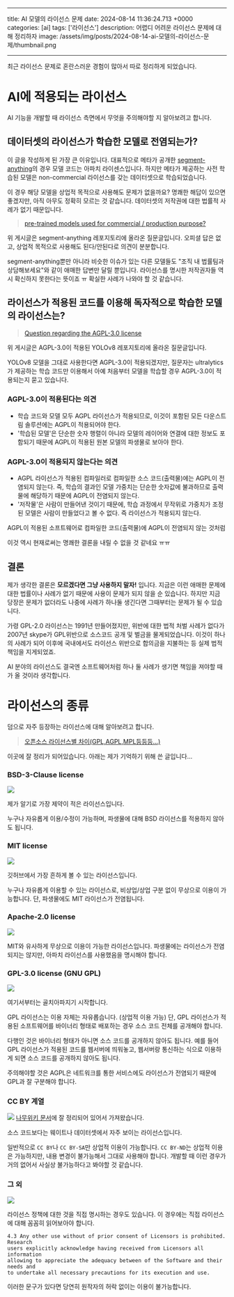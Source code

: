 

---
title: AI 모델의 라이선스 문제
date: 2024-08-14 11:36:24.713 +0000
categories: [ai]
tags: ['라이선스']
description: 어렵디 어려운 라이선스 문제에 대해 정리하자
image: /assets/img/posts/2024-08-14-ai-모델의-라이선스-문제/thumbnail.png

---

최근 라이선스 문제로 혼란스러운 경험이 많아서 따로 정리하게 되었습니다.

# AI에 적용되는 라이선스

AI 기능을 개발할 때 라이선스 측면에서 무엇을 주의해야할 지 알아보려고 합니다.

## 데이터셋의 라이선스가 학습한 모델로 전염되는가?

이 글을 작성하게 된 가장 큰 이유입니다.
대표적으로 메타가 공개한 [segment-anything](https://github.com/facebookresearch/segment-anything)의 경우 모델 코드는 아파치 라이센스입니다.
하지만 메타가 제공하는 사전 학습된 모델은 non-commercial 라이선스를 갖는 데이터셋으로 학습되었습니다.

이 경우 해당 모델을 상업적 목적으로 사용해도 문제가 없을까요?
명쾌한 해답이 있으면 좋겠지만, 아직 아무도 정확히 모르는 것 같습니다.
데이터셋의 저작권에 대한 법률적 사례가 없기 때문입니다.

> [pre-trained models used for commercial / production purpose?](https://github.com/facebookresearch/segment-anything/issues/63)

위 게시글은 segment-anything 레포지토리에 올라온 질문글입니다.
오피셜 답은 없고, 상업적 목적으로 사용해도 된다/안된다로 의견이 분분합니다.

segment-anything뿐만 아니라 비슷한 이슈가 있는 다른 모델들도 "조직 내 법률팀과 상담해보세요"와 같이 애매한 답변만 달릴 뿐입니다.
라이선스를 명시한 저작권자들 역시 확신하지 못한다는 뜻이죠 ㅠ
확실한 사례가 나와야 할 것 같습니다.  

## 라이선스가 적용된 코드를 이용해 독자적으로 학습한 모델의 라이선스는?

> [Question regarding the AGPL-3.0 license](https://github.com/ultralytics/ultralytics/issues/2129)

위 게시글은 AGPL-3.0이 적용된 YOLOv8 레포지토리에 올라온 질문글입니다.

YOLOv8 모델을 그대로 사용한다면 AGPL-3.0이 적용되겠지만, 
질문자는 ultralytics가 제공하는 학습 코드만 이용해서 아예 처음부터 모델을 학습할 경우 AGPL-3.0이 적용되는지 묻고 있습니다.

### AGPL-3.0이 적용된다는 의견
- 학습 코드와 모델 모두 AGPL 라이선스가 적용되므로, 이것이 포함된 모든 다운스트림 솔루션에는 AGPL이 적용되어야 한다.
- '학습된 모델'은 단순한 숫자 행렬이 아니라 모델의 레이어와 연결에 대한 정보도 포함되기 때문에 AGPL이 적용된 원본 모델의 파생물로 보아야 한다.

### AGPL-3.0이 적용되지 않는다는 의견
- AGPL 라이선스가 적용된 컴파일러로 컴파일한 소스 코드(출력물)에는 AGPL이 전염되지 않는다. 즉, 학습의 결과인 모델 가중치는 단순한 숫자값에 불과하므로 출력물에 해당하기 때문에 AGPL이 전염되지 않는다.
- '저작물'은 사람이 만들어낸 것이기 때문에, 학습 과정에서 무작위로 가중치가 조정된 모델은 사람이 만들었다고 볼 수 없다. 즉 라이선스가 적용되지 않는다.

AGPL이 적용된 소프트웨어로 컴파일한 코드(출력물)에 AGPL이 전염되지 않는 것처럼

이것 역시 현재로써는 명쾌한 결론을 내릴 수 없을 것 같네요 ㅠㅠ

## 결론

제가 생각한 결론은 **모르겠다면 그냥 사용하지 말자!** 입니다.
지금은 이런 애매한 문제에 대한 법률이나 사례가 없기 때문에 사용이 문제가 되지 않을 순 있습니다.
하지만 지금 당장은 문제가 없더라도 나중에 사례가 하나둘 생긴다면 그때부터는 문제가 될 수 있습니다. 

가령 GPL-2.0 라이선스는 1991년 만들어졌지만, 위반에 대한 법적 처벌 사례가 없다가 2007년 skype가 GPL위반으로 소스코드 공개 및 벌금을 물게되었습니다. 이것이 하나의 사례가 되어 이후에 국내에서도 라이선스 위반으로 합의금을 지불하는 등 실제 법적 책임을 지게되었죠.

AI 분야의 라이선스도 결국엔 소프트웨어처럼 하나 둘 사례가 생기면 책임을 져야할 때가 올 것이라 생각합니다.


# 라이선스의 종류

덤으로 자주 등장하는 라이선스에 대해 알아보려고 합니다.

> [오픈소스 라이선스별 차이(GPL,AGPL,MPL등등등...)](https://okky.kr/articles/450248)

이곳에 잘 정리가 되어있습니다.
아래는 제가 기억하기 위해 쓴 글입니다...

### BSD-3-Clause license

![](/assets/img/posts/2024-08-14-ai-모델의-라이선스-문제/img0.png)

제가 알기로 가장 제약이 적은 라이선스입니다.

누구나 자유롭게 이용/수정이 가능하며, 파생물에 대해 BSD 라이선스를 적용하지 않아도 됩니다.

### MIT license

![](/assets/img/posts/2024-08-14-ai-모델의-라이선스-문제/img1.png)

깃허브에서 가장 흔하게 볼 수 있는 라이선스입니다.

누구나 자유롭게 이용할 수 있는 라이선스로, 비상업/상업 구분 없이 무상으로 이용이 가능합니다.
단, 파생물에도 MIT 라이선스가 전염됩니다.

### Apache-2.0 license

![](/assets/img/posts/2024-08-14-ai-모델의-라이선스-문제/img2.png)

MIT와 유사하게 무상으로 이용이 가능한 라이선스입니다.
파생물에는 라이선스가 전염되지는 않지만, 아파치 라이선스를 사용했음을 명시해야 합니다.

### GPL-3.0 license (GNU GPL)

![](/assets/img/posts/2024-08-14-ai-모델의-라이선스-문제/img3.png)

여기서부터는 골치아파지기 시작합니다.

GPL 라이선스는 이용 자체는 자유롭습니다. (상업적 이용 가능)
단, GPL 라이선스가 적용된 소프트웨어를 바이너리 형태로 배포하는 경우 소스 코드 전체를 공개해야 합니다.

다행인 것은 바이너리 형태가 아니면 소스 코드를 공개하지 않아도 됩니다.
예를 들어 GPL 라이선스가 적용된 코드를 웹서버에 띄워놓고, 웹서버랑 통신하는 식으로 이용하게 되면 소스 코드를 공개하지 않아도 됩니다.

주의해야할 것은 AGPL은 네트워크를 통한 서비스에도 라이선스가 전염되기 때문에 GPL과 잘 구분해야 합니다.

### CC BY 계열

![](/assets/img/posts/2024-08-14-ai-모델의-라이선스-문제/img4.png)
[나무위키 문서](https://namu.wiki/w/%ED%81%AC%EB%A6%AC%EC%97%90%EC%9D%B4%ED%8B%B0%EB%B8%8C%20%EC%BB%A4%EB%A8%BC%EC%A6%88%20%EB%9D%BC%EC%9D%B4%EC%84%A0%EC%8A%A4)에 잘 정리되어 있어서 가져왔습니다.

소스 코드보다는 웨이트나 데이터셋에서 자주 보이는 라이선스입니다.

일반적으로 `CC BY`나 `CC BY-SA`만 상업적 이용이 가능합니다. 
`CC BY-ND`는 상업적 이용은 가능하지만, 내용 변경이 불가능해서 그대로 사용해야 합니다. 
개발할 때 이런 경우가 거의 없어서 사실상 불가능하다고 봐야할 것 같습니다.

### 그 외

![](/assets/img/posts/2024-08-14-ai-모델의-라이선스-문제/img5.png)

라이선스 정책에 대한 것을 직접 명시하는 경우도 있습니다.
이 경우에는 직접 라이선스에 대해 꼼꼼히 읽어보아야 합니다.

```
4.3 Any other use without of prior consent of Licensors is prohibited. Research
users explicitly acknowledge having received from Licensors all information
allowing to appreciate the adequacy between of the Software and their needs and
to undertake all necessary precautions for its execution and use.
```

이러한 문구가 있다면 당연히 원작자의 허락 없이는 이용이 불가능합니다.

        